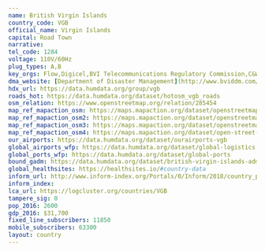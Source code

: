 ```yaml
---
name: British Virgin Islands
country_code: VGB
official_name: Virgin Islands
capital: Road Town
narrative:
tel_code: 1284
voltage: 110V/60Hz
plug_types: A,B
key_orgs: Flow,Digicel,BVI Telecommunications Regulatory Commission,C&W Business,British Virgin Islands IXP
dma_website: [Department of Disaster Management](http://www.bviddm.com/)
hdx_url: https://data.humdata.org/group/vgb
roads_hot: https://data.humdata.org/dataset/hotosm_vgb_roads
osm_relation: https://www.openstreetmap.org/relation/285454
map_ref_mapaction_osm: https://maps.mapaction.org/dataset/openstreetmap-of-virgin-gorda-british-virgin-islands
map_ref_mapaction_osm2: https://maps.mapaction.org/dataset/openstreetmap-of-tortola-british-virgin-islands
map_ref_mapaction_osm3: https://maps.mapaction.org/dataset/openstreetmap-of-jost-van-dyke-british-virgin-islands
map_ref_mapaction_osm4: https://maps.mapaction.org/dataset/open-street-map-of-anegada-british-virgin-islands
our_airports: https://data.humdata.org/dataset/ourairports-vgb
global_airports_wfp: https://data.humdata.org/dataset/global-logistics
global_ports_wfp: https://data.humdata.org/dataset/global-ports
bound_gadm: https://data.humdata.org/dataset/british-virgin-islands-administrative-level-0-nation-and-1-district-boundaries
global_healthsites: https://healthsites.io/#country-data
inform_url: http://www.inform-index.org/Portals/0/Inform/2018/country_profiles/VGB.pdf
inform_index:
lca_url: https://logcluster.org/countries/VGB
tampere_sig: 0
pop_2016: 2600
gdp_2016: $31,700
fixed_line_subscribers: 11850
mobile_subscribers: 63300
layout: country
---
```

